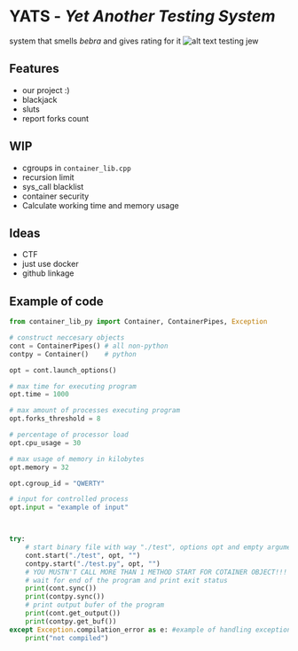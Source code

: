 # **YATS** - _Yet Another Testing System_

system that smells _bebra_ and gives rating for it
![alt text](https://media.istockphoto.com/id/182203609/ru/%D1%84%D0%BE%D1%82%D0%BE/%D0%BF%D0%B0%D0%BB%D0%B5%D1%86-%D0%B2%D0%B2%D0%B5%D1%80%D1%85.jpg?s=1024x1024&w=is&k=20&c=f1IwGeHj3E52Cmif8WhdDxL2qcnGGaJvQARQ43RiMIo=) testing jew 

## Features

- our project :)
- blackjack
- sluts
- report forks count
  
## WIP

- cgroups in ```container_lib.cpp```
- recursion limit
- sys_call blacklist
- container security
- Calculate working time and memory usage

## Ideas

- CTF
- just use docker
- github linkage

## Example of code

```python
from container_lib_py import Container, ContainerPipes, Exception

# construct neccesary objects
cont = ContainerPipes() # all non-python 
contpy = Container()    # python

opt = cont.launch_options()

# max time for executing program
opt.time = 1000

# max amount of processes executing program
opt.forks_threshold = 8

# percentage of processor load
opt.cpu_usage = 30

# max usage of memory in kilobytes
opt.memory = 32

opt.cgroup_id = "QWERTY"

# input for controlled process
opt.input = "example of input"



try:
    # start binary file with way "./test", options opt and empty arguments
    cont.start("./test", opt, "")
    contpy.start("./test.py", opt, "")
    # YOU MUSTN'T CALL MORE THAN 1 METHOD START FOR COTAINER OBJECT!!!
    # wait for end of the program and print exit status
    print(cont.sync()) 
    print(contpy.sync()) 
    # print output bufer of the program
    print(cont.get_output())  
    print(contpy.get_buf()) 
except Exception.compilation_error as e: #example of handling exception
    print("not compiled")

```
